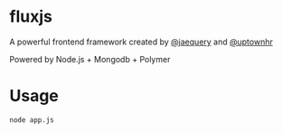 # fluxjs

A powerful frontend framework created by [@jaequery](https://twitter.com/jaequery) and [@uptownhr](https://twitter.com/uptownhr)

Powered by Node.js + Mongodb + Polymer

# Usage

```
node app.js
```

